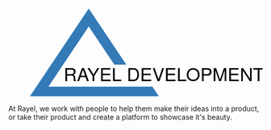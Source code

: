 <svg width="890px" height="316px" viewBox="0 0 749 316" version="1.1" xmlns="http://www.w3.org/2000/svg" xmlns:xlink="http://www.w3.org/1999/xlink">
<!-- Generator: Sketch 44.1 (41455) - http://www.bohemiancoding.com/sketch -->
<desc>Created with Sketch.</desc>
<defs>
    <path d="M758.777957,388.376176 L692.496212,388.376176 L605.977273,388.376176 L395.022727,388.376176 L535.659091,177.661442 L625.280303,311.940439 L668.022727,311.940439 L535.659091,113.62069 L328.840909,423.495298 L704.215909,423.495298 L782.1995,423.495298 L758.777957,388.376176 Z" id="path-1"></path>
</defs>
<g id="Page-1" stroke="none" stroke-width="1" fill="none" fill-rule="evenodd">
    <g id="Rayel" transform="translate(-325.000000, -110.000000)">
        <g id="Symbol">
            <g id="Combined-Shape">
                <use fill="#337AB7" fill-rule="evenodd" xlink:href="#path-1"></use>
                <path stroke="#FFFFFF" stroke-width="2" d="M535.659091,179.462799 L396.892424,387.376176 L759.313029,387.376176 L784.068407,424.495298 L326.971212,424.495298 L535.659091,111.819333 L669.892424,312.940439 L624.745457,312.940439 L535.659091,179.462799 Z"></path>
            </g>
        </g>
        <text id="RAYEL-DEVELOPMENT" font-family="HelveticaNeue-Thin, Helvetica Neue" font-size="64" font-weight="300" fill="#000000">
            <tspan x="448" y="370">RAYEL DEVELOPMENT</tspan>
        </text>
    </g>
</g>
</svg>

At Rayel, we work with people to help them make their ideas into a product, or take their product and create a platform to showcase it's beauty.
